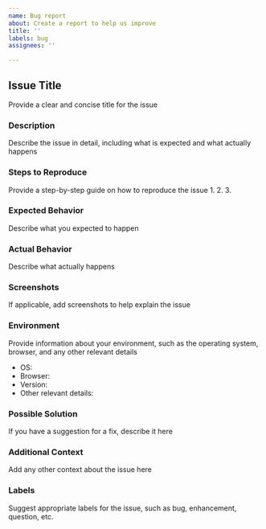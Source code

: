 ```yaml
---
name: Bug report
about: Create a report to help us improve
title: ''
labels: bug
assignees: ''

---
```


## Issue Title
Provide a clear and concise title for the issue

### Description
Describe the issue in detail, including what is expected and what actually happens

### Steps to Reproduce
Provide a step-by-step guide on how to reproduce the issue
1.
2.
3.

### Expected Behavior
Describe what you expected to happen

### Actual Behavior
Describe what actually happens

### Screenshots
If applicable, add screenshots to help explain the issue

### Environment
Provide information about your environment, such as the operating system, browser, and any other relevant details
- OS:
- Browser:
- Version:
- Other relevant details:

### Possible Solution
If you have a suggestion for a fix, describe it here

### Additional Context
Add any other context about the issue here

### Labels
Suggest appropriate labels for the issue, such as bug, enhancement, question, etc.